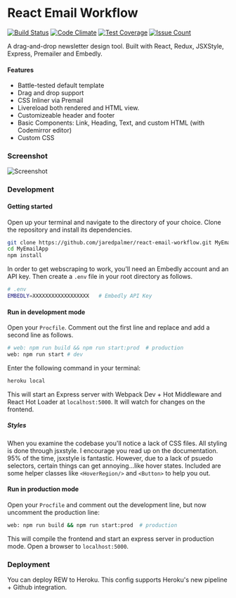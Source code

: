 # React Email Workflow
[![Build Status](https://travis-ci.org/jaredpalmer/react-email-workflow.svg?branch=master)](https://travis-ci.org/jaredpalmer/react-email-workflow) [![Code Climate](https://codeclimate.com/github/jaredpalmer/react-email-workflow/badges/gpa.svg)](https://codeclimate.com/github/jaredpalmer/react-email-workflow) [![Test Coverage](https://codeclimate.com/github/jaredpalmer/react-email-workflow/badges/coverage.svg)](https://codeclimate.com/github/jaredpalmer/react-email-workflow/coverage) [![Issue Count](https://codeclimate.com/github/jaredpalmer/react-email-workflow/badges/issue_count.svg)](https://codeclimate.com/github/jaredpalmer/react-email-workflow)

A drag-and-drop newsletter design tool. Built with React, Redux, JSXStyle, Express, Premailer and Embedly.

#### Features
- Battle-tested default template
- Drag and drop support
- CSS Inliner via Premail
- Livereload both rendered and HTML view.
- Customizeable header and footer
- Basic Components: Link, Heading, Text, and custom HTML (with Codemirror editor)
- Custom CSS


### Screenshot
![Screenshot](https://cloud.githubusercontent.com/assets/4060187/13156316/e2bcd9f6-d64f-11e5-9686-852ad92f148d.gif)


### Development
#### Getting started
Open up your terminal and navigate to the directory of your choice. Clone the repository and install its dependencies.
```bash
git clone https://github.com/jaredpalmer/react-email-workflow.git MyEmailApp
cd MyEmailApp
npm install
```
In order to get webscraping to work, you'll need an Embedly account and an API key.
Then create a `.env` file in your root directory as follows.
```bash
# .env
EMBEDLY=XXXXXXXXXXXXXXXXXX   # Embedly API Key
```
#### Run in development mode
Open your `Procfile`. Comment out the first line and replace and add a second line as follows.
```bash
# web: npm run build && npm run start:prod  # production
web: npm run start # dev
```
Enter the following command in your terminal:
```bash
heroku local
```
This will start an Express server with Webpack Dev + Hot Middleware and React Hot Loader at `localhost:5000`. It will watch for changes on the frontend.

##### Styles
When you examine the codebase you'll notice a lack of CSS files. All styling is done through jsxstyle. I encourage you read up on the documentation. 95% of the time, jsxstyle is fantastic. However, due to a lack of psuedo selectors, certain things can get annoying...like hover states. Included are some helper classes like `<HoverRegion/>` and `<Button>` to help you out.

#### Run in production mode
Open your `Procfile` and comment out the development line, but now uncomment the production line:
```bash
web: npm run build && npm run start:prod  # production
```
This will compile the frontend and start an express server in production mode.
Open a browser to `localhost:5000`.

### Deployment
You can deploy REW to Heroku. This config supports Heroku's new pipeline + Github integration.

